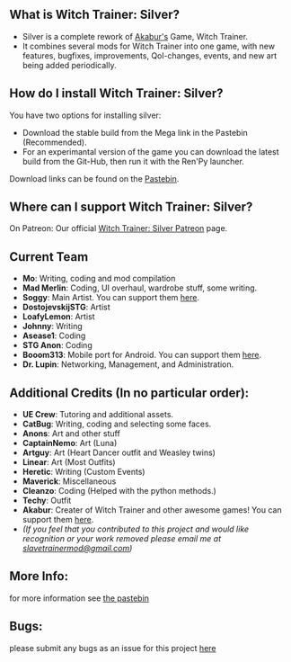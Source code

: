 
## What is Witch Trainer: Silver?

- Silver is a complete rework of [Akabur's](https://www.patreon.com/akabur) Game, Witch Trainer.
- It combines several mods for Witch Trainer into one game, with new features, bugfixes, improvements, Qol-changes, events, and new art being added periodically.


## How do I install Witch Trainer: Silver?

You have two options for installing silver:
- Download the stable build from the Mega link in the Pastebin (Recommended).
- For an experimantal version of the game you can download the latest build from the Git-Hub, then run it with the Ren'Py launcher.

Download links can be found on the [Pastebin](https://pastebin.com/KY3RGQei).


## Where can I support Witch Trainer: Silver?

On Patreon:
Our official [Witch Trainer: Silver Patreon](https://www.patreon.com/MoCoder) page.


## Current Team
- **Mo**:		            Writing, coding and mod compilation
- **Mad Merlin**:		    Coding, UI overhaul, wardrobe stuff, some writing.
- **Soggy**:            Main Artist. You can support them [here](https://www.patreon.com/SoggyIllustrations).
- **DostojevskijSTG**:  Artist
- **LoafyLemon**:       Artist
- **Johnny**:		        Writing
- **Asease1**:		      Coding
- **STG Anon**:		      Coding
- **Booom313**:		      Mobile port for Android. You can support them [here](https://www.patreon.com/booom313/).
- **Dr. Lupin**:        Networking, Management, and Administration.


## Additional Credits (In no particular order):
- **UE Crew**:		  Tutoring and additional assets.
- **CatBug**:		    Writing, coding and selecting some faces.
- **Anons**:		    Art and other stuff
- **CaptainNemo**:	Art (Luna)
- **Artguy**:		    Art (Heart Dancer outfit and Weasley twins)
- **Linear**:		    Art (Most Outfits)
- **Heretic**:		  Writing (Custom Events)
- **Maverick**:		  Miscellaneous
- **Cleanzo**:		  Coding (Helped with the python methods.)
- **Techy**:		    Outfit
- **Akabur**:		    Creater of Witch Trainer and other awesome games! You can support them [here](https://www.patreon.com/akabur). 
- *(If you feel that you contributed to this project and would like recognition or your work removed please email me at slavetrainermod@gmail.com)*

## More Info:
for more information see [the pastebin](https://pastebin.com/KY3RGQei)

## Bugs:
please submit any bugs as an issue for this project [here](https://github.com/slavetrainermod/WT-Silver/issues)
